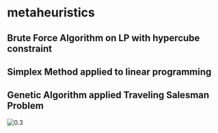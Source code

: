 # metaheuristics

## Brute Force Algorithm on LP with hypercube constraint

## Simplex Method applied to linear programming

## Genetic Algorithm applied Traveling Salesman Problem

![0.3](ga_tsp.gif)

